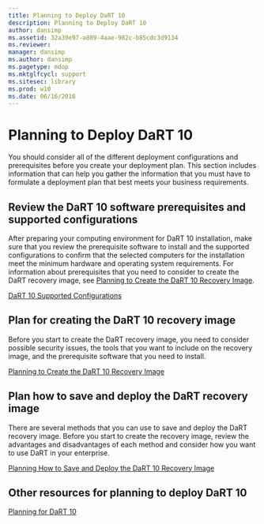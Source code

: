 ```yaml
---
title: Planning to Deploy DaRT 10
description: Planning to Deploy DaRT 10
author: dansimp
ms.assetid: 32a39e97-a889-4aae-982c-b85cdc3d9134
ms.reviewer: 
manager: dansimp
ms.author: dansimp
ms.pagetype: mdop
ms.mktglfcycl: support
ms.sitesec: library
ms.prod: w10
ms.date: 06/16/2016
---
```



# Planning to Deploy DaRT 10


You should consider all of the different deployment configurations and prerequisites before you create your deployment plan. This section includes information that can help you gather the information that you must have to formulate a deployment plan that best meets your business requirements.

## Review the DaRT 10 software prerequisites and supported configurations


After preparing your computing environment for DaRT 10 installation, make sure that you review the prerequisite software to install and the supported configurations to confirm that the selected computers for the installation meet the minimum hardware and operating system requirements. For information about prerequisites that you need to consider to create the DaRT recovery image, see [Planning to Create the DaRT 10 Recovery Image](planning-to-create-the-dart-10-recovery-image.md).

[DaRT 10 Supported Configurations](dart-10-supported-configurations.md)

## Plan for creating the DaRT 10 recovery image


Before you start to create the DaRT recovery image, you need to consider possible security issues, the tools that you want to include on the recovery image, and the prerequisite software that you need to install.

[Planning to Create the DaRT 10 Recovery Image](planning-to-create-the-dart-10-recovery-image.md)

## Plan how to save and deploy the DaRT recovery image


There are several methods that you can use to save and deploy the DaRT recovery image. Before you start to create the recovery image, review the advantages and disadvantages of each method and consider how you want to use DaRT in your enterprise.

[Planning How to Save and Deploy the DaRT 10 Recovery Image](planning-how-to-save-and-deploy-the-dart-10-recovery-image.md)

## Other resources for planning to deploy DaRT 10


[Planning for DaRT 10](planning-for-dart-10.md)

 

 





